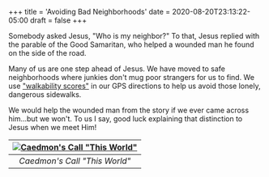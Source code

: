 +++
title = 'Avoiding Bad Neighborhoods'
date = 2020-08-20T23:13:22-05:00
draft = false
+++

Somebody asked Jesus, "Who is my neighbor?" To that, Jesus replied with the parable of the Good Samaritan, who helped a wounded man he found on the side of the road. 

Many of us are one step ahead of Jesus. We have moved to safe neighborhoods where junkies don't mug poor strangers for us to find. We use ["walkability scores"](https://www.walkscore.com/) in our GPS directions to help us avoid those lonely, dangerous sidewalks. 

We would help the wounded man from the story if we ever came across him...but we won't. To us I say, good luck explaining that distinction to Jesus when we meet Him!

| [![Caedmon's Call "This World"](https://img.youtube.com/vi/64XX04QNBIg/0.jpg)](https://youtu.be/64XX04QNBIg) | 
|:--:| 
| *Caedmon's Call "This World"* |
